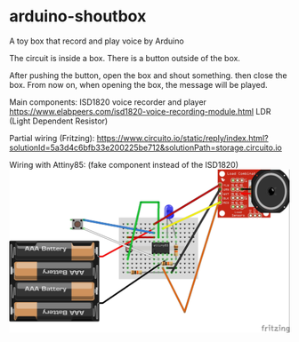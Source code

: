 # arduino-shoutbox
A toy box that record and play voice by Arduino

The circuit is inside a box.
There is a button outside of the box.

After pushing the button, open the box and shout something. then close the box.
From now on, when opening the box, the message will be played.

Main components: ISD1820 voice recorder and player
https://www.elabpeers.com/isd1820-voice-recording-module.html
LDR (Light Dependent Resistor)

Partial wiring (Fritzing):
https://www.circuito.io/static/reply/index.html?solutionId=5a3d4c6bfb33e200225be712&solutionPath=storage.circuito.io

Wiring with Attiny85:
(fake component instead of the ISD1820)
![Fritzing for Attiny85](https://github.com/ShaiFisher/Arduino-Shoutbox/raw/master/shoutbox-attiny85_bb.jpg)
